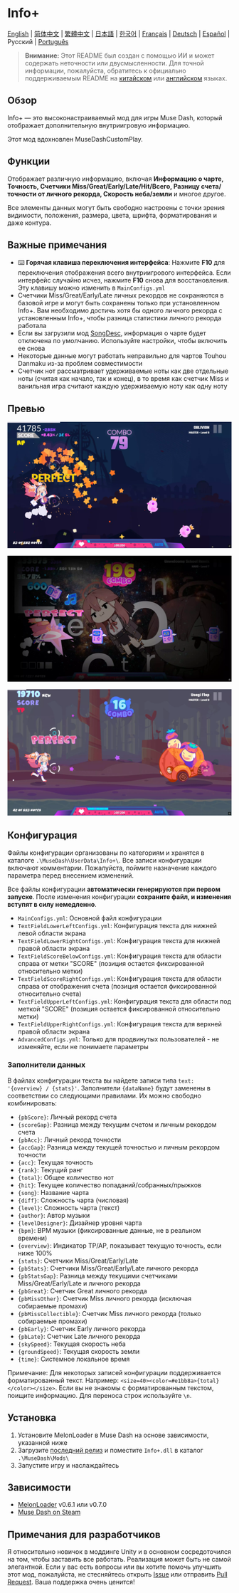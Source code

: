 # Info+

[English](README.md) | [简体中文](README_zh-CN.md) | [繁體中文](README_zh-TW.md) | [日本語](README_ja.md) | [한국어](README_ko.md) | [Français](README_fr.md) | [Deutsch](README_de.md) | [Español](README_es.md) | Русский | [Português](README_pt.md)

> **Внимание:** Этот README был создан с помощью ИИ и может содержать неточности или двусмысленности. Для точной информации, пожалуйста, обратитесь к официально поддерживаемым README на [китайском](README_zh-CN.md) или [английском](README.md) языках.

## Обзор

Info+ — это высоконастраиваемый мод для игры Muse Dash, который отображает дополнительную внутриигровую информацию.

Этот мод вдохновлен MuseDashCustomPlay.

## Функции

Отображает различную информацию, включая **Информацию о чарте, Точность, Счетчики Miss/Great/Early/Late/Hit/Всего, Разницу счета/точности от личного рекорда, Скорость неба/земли** и многое другое.

Все элементы данных могут быть свободно настроены с точки зрения видимости, положения, размера, цвета, шрифта, форматирования и даже контура.

## Важные примечания

- ⌨️ **Горячая клавиша переключения интерфейса**: Нажмите **F10** для переключения отображения всего внутриигрового интерфейса. Если интерфейс случайно исчез, нажмите **F10** снова для восстановления. Эту клавишу можно изменить в `MainConfigs.yml`
- Счетчики Miss/Great/Early/Late личных рекордов не сохраняются в базовой игре и могут быть сохранены только при установленном Info+. Вам необходимо достичь хотя бы одного личного рекорда с установленным Info+, чтобы разница статистики личного рекорда работала
- Если вы загрузили мод [SongDesc](https://github.com/mdmods/songdesc), информация о чарте будет отключена по умолчанию. Используйте настройки, чтобы включить ее снова
- Некоторые данные могут работать неправильно для чартов Touhou Danmaku из-за проблем совместимости
- Счетчик нот рассматривает удерживаемые ноты как две отдельные ноты (считая как начало, так и конец), в то время как счетчик Miss и ванильная игра считают каждую удерживаемую ноту как одну ноту

## Превью

![Превью 1](static/Preview1.webp)

![Превью 2](static/Preview2.webp)

![Превью 3](static/Preview3.webp)

## Конфигурация

Файлы конфигурации организованы по категориям и хранятся в каталоге
`.\MuseDash\UserData\Info+\`. Все записи конфигурации включают комментарии. Пожалуйста, поймите назначение каждого параметра перед внесением изменений.

Все файлы конфигурации **автоматически генерируются при первом запуске**. После изменения конфигурации **сохраните файл, и изменения вступят в силу немедленно**.

- `MainConfigs.yml`: Основной файл конфигурации
- `TextFieldLowerLeftConfigs.yml`: Конфигурация текста для нижней левой области экрана
- `TextFieldLowerRightConfigs.yml`: Конфигурация текста для нижней правой области экрана
- `TextFieldScoreBelowConfigs.yml`: Конфигурация текста для области справа от метки "SCORE" (позиция остается фиксированной относительно метки)
- `TextFieldScoreRightConfigs.yml`: Конфигурация текста для области справа от отображения счета (позиция остается фиксированной относительно счета)
- `TextFieldUpperLeftConfigs.yml`: Конфигурация текста для области под меткой "SCORE" (позиция остается фиксированной относительно метки)
- `TextFieldUpperRightConfigs.yml`: Конфигурация текста для верхней правой области экрана
- `AdvancedConfigs.yml`: Только для продвинутых пользователей - не изменяйте, если не понимаете параметры

### Заполнители данных

В файлах конфигурации текста вы найдете записи типа `text: '{overview} / {stats}'`. 
Заполнители `{dataName}` будут заменены в соответствии со следующими правилами. Их можно свободно комбинировать:

- `{pbScore}`: Личный рекорд счета
- `{scoreGap}`: Разница между текущим счетом и личным рекордом счета
- `{pbAcc}`: Личный рекорд точности
- `{accGap}`: Разница между текущей точностью и личным рекордом точности  
- `{acc}`: Текущая точность
- `{rank}`: Текущий ранг
- `{total}`: Общее количество нот
- `{hit}`: Текущее количество попаданий/собранных/прыжков
- `{song}`: Название чарта
- `{diff}`: Сложность чарта (числовая)
- `{level}`: Сложность чарта (текст)
- `{author}`: Автор музыки
- `{levelDesigner}`: Дизайнер уровня чарта
- `{bpm}`: BPM музыки (фиксированные данные, не в реальном времени)
- `{overview}`: Индикатор TP/AP, показывает текущую точность, если ниже 100%
- `{stats}`: Счетчики Miss/Great/Early/Late
- `{pbStats}`: Счетчики Miss/Great/Early/Late личного рекорда
- `{pbStatsGap}`: Разница между текущими счетчиками Miss/Great/Early/Late и личного рекорда
- `{pbGreat}`: Счетчик Great личного рекорда
- `{pbMissOther}`: Счетчик Miss личного рекорда (исключая собираемые промахи)
- `{pbMissCollectible}`: Счетчик Miss личного рекорда (только собираемые промахи)
- `{pbEarly}`: Счетчик Early личного рекорда
- `{pbLate}`: Счетчик Late личного рекорда
- `{skySpeed}`: Текущая скорость неба
- `{groundSpeed}`: Текущая скорость земли
- `{time}`: Системное локальное время

Примечание: Для некоторых записей конфигурации поддерживается форматированный текст. Например:
`<size=40><color=#e1bb8a>{total}</color></size>`. Если вы не знакомы с форматированным текстом, поищите информацию. Для переноса строк используйте `\n`.

## Установка

1. Установите MelonLoader в Muse Dash на основе зависимости, указанной ниже
2. Загрузите [последний релиз](https://github.com/KARPED1EM/MuseDashInfoPlus/releases) и поместите `Info+.dll` в каталог `.\MuseDash\Mods\`
3. Запустите игру и наслаждайтесь

## Зависимости

- [MelonLoader](https://github.com/LavaGang/MelonLoader/releases) v0.6.1 или v0.7.0
- [Muse Dash on Steam](https://store.steampowered.com/app/774171/Muse_Dash/)

## Примечания для разработчиков

Я относительно новичок в моддинге Unity и в основном сосредоточился на том, чтобы заставить все работать. Реализация может быть не самой элегантной. Если у вас есть вопросы или вы хотите помочь улучшить этот мод, пожалуйста, не стесняйтесь открыть [Issue](https://github.com/KARPED1EM/MuseDashInfoPlus/issues/new) или отправить [Pull Request](https://github.com/KARPED1EM/MuseDashInfoPlus/compare). Ваша поддержка очень ценится!
